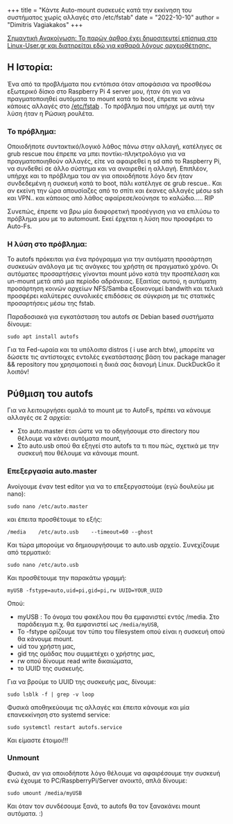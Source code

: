 +++
title = "Κάντε Auto-mount συσκευές κατά την εκκίνηση του συστήματος χωρίς αλλαγές στο /etc/fstab"
date = "2022-10-10"
author = "Dimitris Vagiakakos"
+++

[Σημαντική Ανακοίνωση: Το παρών άρθρο έχει δημοσιτευτεί επίσημα στο Linux-User.gr και διατηρείται εδώ για καθαρά λόγους αρχειοθέτησης.](https://linux-user.gr/t/kante-auto-mount-syskeyes-kata-thn-ekkinhsh-toy-systhmatos-chwris-allages-sto-etc-fstab/4602)


## Η Ιστορία:
Ένα από τα προβλήματα που εντόπισα όταν αποφάσισα να προσθέσω εξωτερικό δίσκο στο Raspberry Pi 4 server μου, ήταν ότι για να πραγματοποιηθεί αυτόματα το mount κατά το boot, έπρεπε να κάνω κάποιες αλλαγές στο [/etc/fstab](https://linux-user.gr/t/auto-mount-devices-kata-thn-ekkinhsh-toy-systhmatos-video-guide/3193) . To πρόβλημα που υπήρχε με αυτή την λύση ήταν η Ρώσικη ρουλέτα.

### Το πρόβλημα: 
Οποιοδήποτε συντακτικό/λογικό λάθος πάνω στην αλλαγή, κατέληγες σε grub rescue που έπρεπε να μπει ποντίκι-πληκτρολόγιο για να πραγματοποιηθούν αλλαγές, είτε να αφαιρεθεί η sd από το Raspberry Pi, να συνδεθεί σε άλλο σύστημα και να αναιρεθεί η αλλαγή.
Επιπλέον, υπήρχε και το πρόβλημα του αν για οποιοδήποτε λόγο δεν ήταν συνδεδεμένη η συσκευή κατά το boot, πάλι κατέληγε σε grub rescue.. Και αν εκείνη την ώρα απουσίαζες από το σπίτι και έκανες αλλαγές μέσω ssh και VPN.. και κάποιος από λάθος αφαίρεσε/κούνησε το καλώδιο..... RIP

Συνεπώς, έπρεπε να βρω μία διαφορετική προσέγγιση για να επιλύσω το πρόβλημα μου με το automount. Εκεί έρχεται η λύση που προσφέρει το Auto-Fs.

### Η λύση στο πρόβλημα:
Το autofs πρόκειται για ένα πρόγραμμα για την αυτόματη προσάρτηση συσκευών ανάλογα με τις ανάγκες του χρήστη σε πραγματικό χρόνο. Οι αυτόματες προσαρτήσεις γίνονται mount μόνο κατά την προσπέλαση και un-mount μετά από μια περίοδο αδράνειας. Εξαιτίας αυτού, η αυτόματη προσάρτηση κοινών αρχείων NFS/Samba εξοικονομεί bandwith και τελικά προσφέρει καλύτερες συνολικές επιδόσεις σε σύγκριση με τις στατικές προσαρτήσεις μέσω της fstab.

Παραδοσιακά για εγκατάσταση του autofs σε Debian based συστήματα δίνουμε:
```
sudo apt install autofs
```
Για τα Fed-ωραία και τα υπόλοιπα distros ( i use arch btw), μπορείτε να δώσετε τις αντίστοιχες εντολές  εγκατάστασης βάση του package manager && repository που χρησιμοποιεί η δικιά σας διανομή Linux. DuckDuckGo it λοιπόν!

## Ρύθμιση του autofs
Για να λειτουργήσει ομαλά το mount με το AutoFs, πρέπει να κάνουμε αλλαγές σε 2 αρχεία:
* Στο auto.master έτσι ώστε να το οδηγήσουμε στο directory που θέλουμε να κάνει αυτόματα mount,
* Στο auto.usb οπού θα εξηγεί στο autofs τα τι που πώς, σχετικά με την συσκευή που θέλουμε να κάνουμε mount.

### Επεξεργασία auto.master
Ανοίγουμε έναν test editor για να το επεξεργαστούμε (εγώ δουλεύω με nano):
```
sudo nano /etc/auto.master
```
και έπειτα προσθέτουμε το εξής:

```
/media    /etc/auto.usb    --timeout=60 --ghost
````
Kαι τώρα μπορούμε να δημιουργήσουμε το auto.usb αρχείο. Συνεχίζουμε από τερματικό: 
```
sudo nano /etc/auto.usb
```

Και προσθέτουμε την παρακάτω γραμμή:
```
myUSB -fstype=auto,uid=pi,gid=pi,rw UUID=YOUR_UUID
```
Οπού:
* myUSB : Το όνομα του φακέλου που θα εμφανιστεί εντός /media. Στο παράδειγμα π.χ. θα εμφανιστεί ως  ``/media/myUSB``,
* Το -fstype ορίζουμε τον τύπο του filesystem οπού είναι η συσκευή οπού θα κάνουμε mount.
* uid του χρήστη μας,
* gid της ομάδας που συμμετέχει ο χρήστης μας,
* rw οπού δίνουμε read write δικαιώματα,
* το UUID της συσκευής.

Για να βρούμε το UUID της συσκευής μας, δίνουμε: 
```
sudo lsblk -f | grep -v loop
```
Φυσικά αποθηκεύουμε τις αλλαγές και έπειτα κάνουμε και μία επανεκκίνηση στο systemd service:

```
sudo systemctl restart autofs.service
```
Και είμαστε έτοιμοι!!!

### Unmount 
Φυσικά, αν για οποιοδήποτε λόγο θέλουμε να αφαιρέσουμε την συσκευή ενώ έχουμε τo PC/RaspberryPi/Server ανοικτό, απλά δίνουμε: 

```
sudo umount /media/myUSB
```
Και όταν τον συνδέσουμε ξανά, το autofs θα τον ξανακάνει mount αυτόματα. :)
